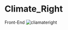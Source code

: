 # Climate_Right
Front-End
![cliamateright](https://user-images.githubusercontent.com/31135848/197496473-a1c1468c-a49a-408b-966c-5f5e4554b71f.jpg)
